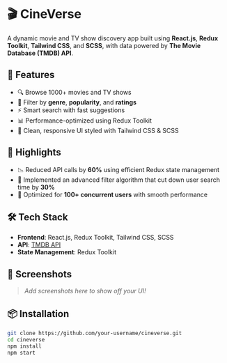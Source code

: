 # 🎬 CineVerse

A dynamic movie and TV show discovery app built using **React.js**, **Redux Toolkit**, **Tailwind CSS**, and **SCSS**, with data powered by **The Movie Database (TMDB) API**.

## 🌟 Features

- 🔍 Browse 1000+ movies and TV shows
- 🎯 Filter by **genre**, **popularity**, and **ratings**
- ⚡️ Smart search with fast suggestions
- 📊 Performance-optimized using Redux Toolkit
- 🎨 Clean, responsive UI styled with Tailwind CSS & SCSS

## 🚀 Highlights

- 📉 Reduced API calls by **60%** using efficient Redux state management
- 🔎 Implemented an advanced filter algorithm that cut down user search time by **30%**
- 👥 Optimized for **100+ concurrent users** with smooth performance

## 🛠 Tech Stack

- **Frontend**: React.js, Redux Toolkit, Tailwind CSS, SCSS
- **API**: [TMDB API](https://www.themoviedb.org/)
- **State Management**: Redux Toolkit

## 📸 Screenshots

> *Add screenshots here to show off your UI!*

## 📦 Installation

```bash
git clone https://github.com/your-username/cineverse.git
cd cineverse
npm install
npm start

